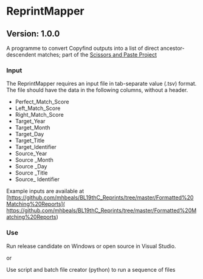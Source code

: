 # ReprintMapper
## Version: 1.0.0

A programme to convert Copyfind outputs into a list of direct ancestor-descendent matches; part of the [Scissors and Paste Project](https://osf.io/nm2rq/)

### Input

The ReprintMapper requires an input file in tab-separate value (.tsv) format. The file should have the data in the following columns, without a header.
+ Perfect_Match_Score
+ Left_Match_Score
+ Right_Match_Score
+ Target_Year
+ Target_Month	
+ Target_Day
+ Target_Title
+ Target_Identifier
+ Source_Year
+ Source _Month
+ Source _Day	
+ Source _Title 	
+ Source_ Identifier

Example inputs are available at [https://github.com/mhbeals/BL19thC_Reprints/tree/master/Formatted%20Matching%20Reports]( https://github.com/mhbeals/BL19thC_Reprints/tree/master/Formatted%20Matching%20Reports)

### Use

Run release candidate on Windows or open source in Visual Studio.

or

Use script and batch file creator (python) to run a sequence of files
